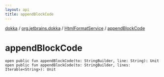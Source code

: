 ```yaml
---
layout: api
title: appendBlockCode
---
```

[dokka](../../index.html) / [org.jetbrains.dokka](../index.html) / [HtmlFormatService](index.html) / [appendBlockCode](appendBlockCode.html)


# appendBlockCode


```
open public fun appendBlockCode(to: StringBuilder, line: String): Unit
open public fun appendBlockCode(to: StringBuilder, lines: Iterable<String>): Unit
```
